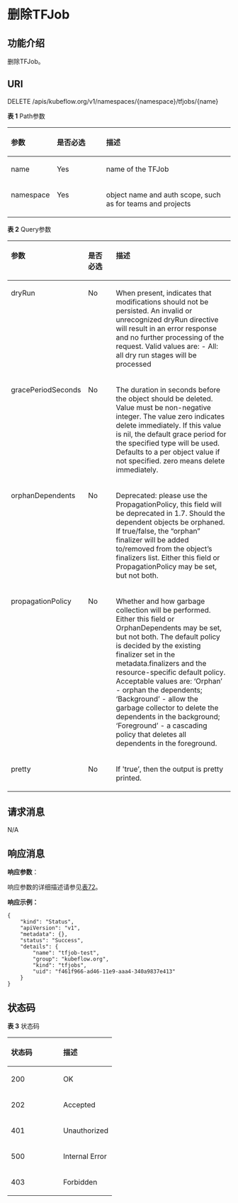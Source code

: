 # 删除TFJob<a name="cci_02_3145"></a>

## 功能介绍<a name="zh-cn_topic_0083864910_section15904123713483"></a>

删除TFJob。

## URI<a name="zh-cn_topic_0083864910_section764545414815"></a>

DELETE /apis/kubeflow.org/v1/namespaces/\{namespace\}/tfjobs/\{name\}

**表 1**  Path参数

<a name="zh-cn_topic_0083864910_table167042013408"></a>
<table><thead align="left"><tr id="zh-cn_topic_0083864910_row2067022020405"><th class="cellrowborder" valign="top" width="17.82178217821782%" id="mcps1.2.4.1.1"><p id="zh-cn_topic_0083864910_p65652297517"><a name="zh-cn_topic_0083864910_p65652297517"></a><a name="zh-cn_topic_0083864910_p65652297517"></a>参数</p>
</th>
<th class="cellrowborder" valign="top" width="22.772277227722775%" id="mcps1.2.4.1.2"><p id="zh-cn_topic_0083864910_p165661629135114"><a name="zh-cn_topic_0083864910_p165661629135114"></a><a name="zh-cn_topic_0083864910_p165661629135114"></a>是否必选</p>
</th>
<th class="cellrowborder" valign="top" width="59.4059405940594%" id="mcps1.2.4.1.3"><p id="zh-cn_topic_0083864910_p14567629115114"><a name="zh-cn_topic_0083864910_p14567629115114"></a><a name="zh-cn_topic_0083864910_p14567629115114"></a>描述</p>
</th>
</tr>
</thead>
<tbody><tr id="zh-cn_topic_0083864910_row1670122004014"><td class="cellrowborder" valign="top" width="17.82178217821782%" headers="mcps1.2.4.1.1 "><p id="p54235140273"><a name="p54235140273"></a><a name="p54235140273"></a>name</p>
</td>
<td class="cellrowborder" valign="top" width="22.772277227722775%" headers="mcps1.2.4.1.2 "><p id="p78391283558"><a name="p78391283558"></a><a name="p78391283558"></a>Yes</p>
</td>
<td class="cellrowborder" valign="top" width="59.4059405940594%" headers="mcps1.2.4.1.3 "><p id="p34231146275"><a name="p34231146275"></a><a name="p34231146275"></a>name of the TFJob</p>
</td>
</tr>
<tr id="zh-cn_topic_0083864910_row136701220114011"><td class="cellrowborder" valign="top" width="17.82178217821782%" headers="mcps1.2.4.1.1 "><p id="p1342415144273"><a name="p1342415144273"></a><a name="p1342415144273"></a>namespace</p>
</td>
<td class="cellrowborder" valign="top" width="22.772277227722775%" headers="mcps1.2.4.1.2 "><p id="p584348175513"><a name="p584348175513"></a><a name="p584348175513"></a>Yes</p>
</td>
<td class="cellrowborder" valign="top" width="59.4059405940594%" headers="mcps1.2.4.1.3 "><p id="p164241014112713"><a name="p164241014112713"></a><a name="p164241014112713"></a>object name and auth scope, such as for teams and projects</p>
</td>
</tr>
</tbody>
</table>

**表 2**  Query参数

<a name="table20890193762714"></a>
<table><thead align="left"><tr id="row198912378271"><th class="cellrowborder" valign="top" width="21.542154215421544%" id="mcps1.2.4.1.1"><p id="p591823113285"><a name="p591823113285"></a><a name="p591823113285"></a>参数</p>
</th>
<th class="cellrowborder" valign="top" width="15.02150215021502%" id="mcps1.2.4.1.2"><p id="p2091893102818"><a name="p2091893102818"></a><a name="p2091893102818"></a>是否必选</p>
</th>
<th class="cellrowborder" valign="top" width="63.43634363436343%" id="mcps1.2.4.1.3"><p id="p189181631142812"><a name="p189181631142812"></a><a name="p189181631142812"></a>描述</p>
</th>
</tr>
</thead>
<tbody><tr id="row158911379278"><td class="cellrowborder" valign="top" width="21.542154215421544%" headers="mcps1.2.4.1.1 "><p id="p1886014491287"><a name="p1886014491287"></a><a name="p1886014491287"></a>dryRun</p>
</td>
<td class="cellrowborder" valign="top" width="15.02150215021502%" headers="mcps1.2.4.1.2 "><p id="p6860849182819"><a name="p6860849182819"></a><a name="p6860849182819"></a>No</p>
</td>
<td class="cellrowborder" valign="top" width="63.43634363436343%" headers="mcps1.2.4.1.3 "><p id="p98605492284"><a name="p98605492284"></a><a name="p98605492284"></a>When present, indicates that modifications should not be persisted. An invalid or unrecognized dryRun directive will result in an error response and no further processing of the request. Valid values are: - All: all dry run stages will be processed</p>
</td>
</tr>
<tr id="row1891737172714"><td class="cellrowborder" valign="top" width="21.542154215421544%" headers="mcps1.2.4.1.1 "><p id="p88601949102813"><a name="p88601949102813"></a><a name="p88601949102813"></a>gracePeriodSeconds</p>
</td>
<td class="cellrowborder" valign="top" width="15.02150215021502%" headers="mcps1.2.4.1.2 "><p id="p18601349112813"><a name="p18601349112813"></a><a name="p18601349112813"></a>No</p>
</td>
<td class="cellrowborder" valign="top" width="63.43634363436343%" headers="mcps1.2.4.1.3 "><p id="p1860184915286"><a name="p1860184915286"></a><a name="p1860184915286"></a>The duration in seconds before the object should be deleted. Value must be non-negative integer. The value zero indicates delete immediately. If this value is nil, the default grace period for the specified type will be used. Defaults to a per object value if not specified. zero means delete immediately.</p>
</td>
</tr>
<tr id="row28911377279"><td class="cellrowborder" valign="top" width="21.542154215421544%" headers="mcps1.2.4.1.1 "><p id="p68601349132816"><a name="p68601349132816"></a><a name="p68601349132816"></a>orphanDependents</p>
</td>
<td class="cellrowborder" valign="top" width="15.02150215021502%" headers="mcps1.2.4.1.2 "><p id="p1886011495286"><a name="p1886011495286"></a><a name="p1886011495286"></a>No</p>
</td>
<td class="cellrowborder" valign="top" width="63.43634363436343%" headers="mcps1.2.4.1.3 "><p id="p486014497280"><a name="p486014497280"></a><a name="p486014497280"></a>Deprecated: please use the PropagationPolicy, this field will be deprecated in 1.7. Should the dependent objects be orphaned. If true/false, the “orphan” finalizer will be added to/removed from the object’s finalizers list. Either this field or PropagationPolicy may be set, but not both.</p>
</td>
</tr>
<tr id="row1389163762710"><td class="cellrowborder" valign="top" width="21.542154215421544%" headers="mcps1.2.4.1.1 "><p id="p12860249112810"><a name="p12860249112810"></a><a name="p12860249112810"></a>propagationPolicy</p>
</td>
<td class="cellrowborder" valign="top" width="15.02150215021502%" headers="mcps1.2.4.1.2 "><p id="p158601149152812"><a name="p158601149152812"></a><a name="p158601149152812"></a>No</p>
</td>
<td class="cellrowborder" valign="top" width="63.43634363436343%" headers="mcps1.2.4.1.3 "><p id="p1386084922816"><a name="p1386084922816"></a><a name="p1386084922816"></a>Whether and how garbage collection will be performed. Either this field or OrphanDependents may be set, but not both. The default policy is decided by the existing finalizer set in the metadata.finalizers and the resource-specific default policy. Acceptable values are: ‘Orphan’ - orphan the dependents; ‘Background’ - allow the garbage collector to delete the dependents in the background; ‘Foreground’ - a cascading policy that deletes all dependents in the foreground.</p>
</td>
</tr>
<tr id="row1189163717273"><td class="cellrowborder" valign="top" width="21.542154215421544%" headers="mcps1.2.4.1.1 "><p id="p1586015497285"><a name="p1586015497285"></a><a name="p1586015497285"></a>pretty</p>
</td>
<td class="cellrowborder" valign="top" width="15.02150215021502%" headers="mcps1.2.4.1.2 "><p id="p1886024972810"><a name="p1886024972810"></a><a name="p1886024972810"></a>No</p>
</td>
<td class="cellrowborder" valign="top" width="63.43634363436343%" headers="mcps1.2.4.1.3 "><p id="p386016496281"><a name="p386016496281"></a><a name="p386016496281"></a>If 'true’, then the output is pretty printed.</p>
</td>
</tr>
</tbody>
</table>

## 请求消息<a name="zh-cn_topic_0083864910_section24905416619"></a>

N/A

## 响应消息<a name="zh-cn_topic_0083864910_section1575712476123"></a>

**响应参数**：

响应参数的详细描述请参见[表72](数据结构.md#table37251757105918)。

**响应示例：**

```
{
    "kind": "Status",
    "apiVersion": "v1",
    "metadata": {},
    "status": "Success",
    "details": {
        "name": "tfjob-test",
        "group": "kubeflow.org",
        "kind": "tfjobs",
        "uid": "f461f966-ad46-11e9-aaa4-340a9837e413"
    }
}
```

## 状态码<a name="zh-cn_topic_0083864910_section16509142112516"></a>

**表 3**  状态码

<a name="zh-cn_topic_0083864910_table6957182913514"></a>
<table><thead align="left"><tr id="zh-cn_topic_0083864910_row12961162965119"><th class="cellrowborder" valign="top" width="50%" id="mcps1.2.3.1.1"><p id="zh-cn_topic_0083864910_p189627299518"><a name="zh-cn_topic_0083864910_p189627299518"></a><a name="zh-cn_topic_0083864910_p189627299518"></a>状态码</p>
</th>
<th class="cellrowborder" valign="top" width="50%" id="mcps1.2.3.1.2"><p id="zh-cn_topic_0083864910_p1596342917515"><a name="zh-cn_topic_0083864910_p1596342917515"></a><a name="zh-cn_topic_0083864910_p1596342917515"></a>描述</p>
</th>
</tr>
</thead>
<tbody><tr id="zh-cn_topic_0083864910_row15964122975119"><td class="cellrowborder" valign="top" width="50%" headers="mcps1.2.3.1.1 "><p id="p586645143113"><a name="p586645143113"></a><a name="p586645143113"></a>200</p>
</td>
<td class="cellrowborder" valign="top" width="50%" headers="mcps1.2.3.1.2 "><p id="p6866205113316"><a name="p6866205113316"></a><a name="p6866205113316"></a>OK</p>
</td>
</tr>
<tr id="row1550812357317"><td class="cellrowborder" valign="top" width="50%" headers="mcps1.2.3.1.1 "><p id="p286625193115"><a name="p286625193115"></a><a name="p286625193115"></a>202</p>
</td>
<td class="cellrowborder" valign="top" width="50%" headers="mcps1.2.3.1.2 "><p id="p9866651153110"><a name="p9866651153110"></a><a name="p9866651153110"></a>Accepted</p>
</td>
</tr>
<tr id="row012913429314"><td class="cellrowborder" valign="top" width="50%" headers="mcps1.2.3.1.1 "><p id="p1866165116317"><a name="p1866165116317"></a><a name="p1866165116317"></a>401</p>
</td>
<td class="cellrowborder" valign="top" width="50%" headers="mcps1.2.3.1.2 "><p id="p1286612515312"><a name="p1286612515312"></a><a name="p1286612515312"></a>Unauthorized</p>
</td>
</tr>
<tr id="row92939442315"><td class="cellrowborder" valign="top" width="50%" headers="mcps1.2.3.1.1 "><p id="p1786615110316"><a name="p1786615110316"></a><a name="p1786615110316"></a>500</p>
</td>
<td class="cellrowborder" valign="top" width="50%" headers="mcps1.2.3.1.2 "><p id="p13866175114316"><a name="p13866175114316"></a><a name="p13866175114316"></a>Internal Error</p>
</td>
</tr>
<tr id="row33119400314"><td class="cellrowborder" valign="top" width="50%" headers="mcps1.2.3.1.1 "><p id="p486612511315"><a name="p486612511315"></a><a name="p486612511315"></a>403</p>
</td>
<td class="cellrowborder" valign="top" width="50%" headers="mcps1.2.3.1.2 "><p id="p16866451163110"><a name="p16866451163110"></a><a name="p16866451163110"></a>Forbidden</p>
</td>
</tr>
</tbody>
</table>

